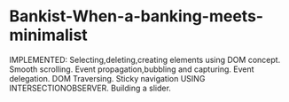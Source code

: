 # Bankist-When-a-banking-meets-minimalist
IMPLEMENTED:
Selecting,deleting,creating elements using DOM concept.
Smooth scrolling.
Event propagation,bubbling and capturing.
Event delegation.
DOM Traversing.
Sticky navigation USING INTERSECTIONOBSERVER.
Building a slider.
